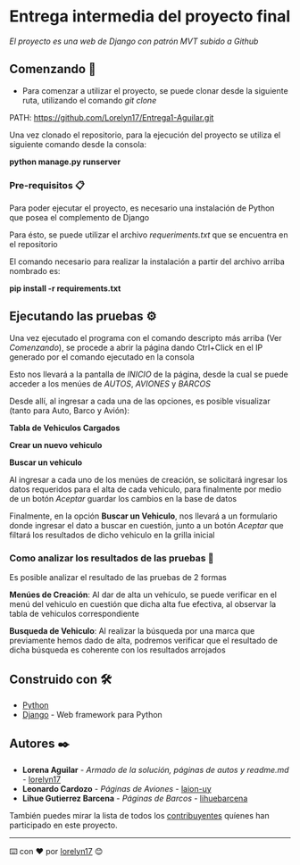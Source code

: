 # Entrega intermedia del proyecto final

_El proyecto es una web de Django con patrón MVT subido a Github_

## Comenzando 🚀

- Para comenzar a utilizar el proyecto, se puede clonar desde la siguiente ruta, utilizando el comando _git clone_

PATH: https://github.com/Lorelyn17/Entrega1-Aguilar.git

Una vez clonado el repositorio, para la ejecución del proyecto se utiliza el siguiente comando desde la consola:

**python manage.py runserver**

### Pre-requisitos 📋

Para poder ejecutar el proyecto, es necesario una instalación de Python que posea el complemento de Django

Para ésto, se puede utilizar el archivo _requeriments.txt_ que se encuentra en el repositorio

El comando necesario para realizar la instalación a partir del archivo arriba nombrado es:

**pip install -r requirements.txt**

## Ejecutando las pruebas ⚙️

Una vez ejecutado el programa con el comando descripto más arriba (Ver _Comenzando_), se procede a abrir la página dando Ctrl+Click en el IP generado por el comando ejecutado en la consola

Esto nos llevará a la pantalla de _INICIO_ de la página, desde la cual se puede acceder a los menúes de _AUTOS_, _AVIONES_ y _BARCOS_

Desde allí, al ingresar a cada una de las opciones, es posible visualizar (tanto para Auto, Barco y Avión):

**Tabla de Vehiculos Cargados**

**Crear un nuevo vehiculo**

**Buscar un vehiculo**

Al ingresar a cada uno de los menúes de creación, se solicitará ingresar los datos requeridos para el alta de cada vehiculo, para finalmente por medio de un botón _Aceptar_ guardar los cambios en la base de datos

Finalmente, en la opción **Buscar un Vehiculo**, nos llevará a un formulario donde ingresar el dato a buscar en cuestión, junto a un botón _Aceptar_ que filtará los resultados de dicho vehiculo en la grilla inicial

### Como analizar los resultados de las pruebas 🔩

Es posible analizar el resultado de las pruebas de 2 formas

**Menúes de Creación**: Al dar de alta un vehículo, se puede verificar en el menú del vehiculo en cuestión que dicha alta fue efectiva, al observar la tabla de vehiculos correspondiente

**Busqueda de Vehiculo**: Al realizar la búsqueda por una marca que previamente hemos dado de alta, podremos verificar que el resultado de dicha búsqueda es coherente con los resultados arrojados

## Construido con 🛠️

* [Python](https://www.python.org/)
* [Django](https://www.djangoproject.com/) - Web framework para Python

## Autores ✒️


* **Lorena Aguilar** - *Armado de la solución, páginas de autos y readme.md* - [lorelyn17](https://github.com/Lorelyn17)
* **Leonardo Cardozo** - *Páginas de Aviones* - [laion-uy](https://github.com/laion-uy)
* **Lihue Gutierrez Barcena** - *Páginas de Barcos* - [lihuebarcena](https://github.com/lihuebarcena)

También puedes mirar la lista de todos los [contribuyentes](https://github.com/Lorelyn17/Entrega1-Aguilar/graphs/contributors) quíenes han participado en este proyecto. 

---
⌨️ con ❤️ por [lorelyn17](https://github.com/Lorelyn17) 😊
